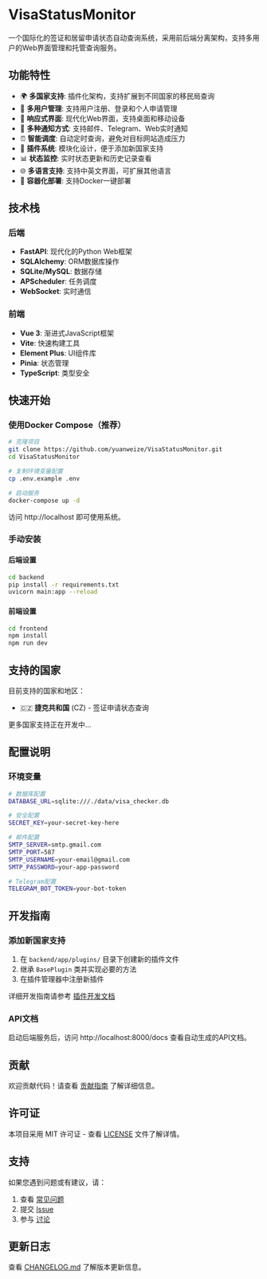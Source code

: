 # VisaStatusMonitor

一个国际化的签证和居留申请状态自动查询系统，采用前后端分离架构，支持多用户的Web界面管理和托管查询服务。

## 功能特性

- 🌍 **多国家支持**: 插件化架构，支持扩展到不同国家的移民局查询
- 👥 **多用户管理**: 支持用户注册、登录和个人申请管理
- 📱 **响应式界面**: 现代化Web界面，支持桌面和移动设备
- 🔔 **多种通知方式**: 支持邮件、Telegram、Web实时通知
- ⏰ **智能调度**: 自动定时查询，避免对目标网站造成压力
- 🔌 **插件系统**: 模块化设计，便于添加新国家支持
- 📊 **状态监控**: 实时状态更新和历史记录查看
- 🌐 **多语言支持**: 支持中英文界面，可扩展其他语言
- 🐳 **容器化部署**: 支持Docker一键部署

## 技术栈

### 后端
- **FastAPI**: 现代化的Python Web框架
- **SQLAlchemy**: ORM数据库操作
- **SQLite/MySQL**: 数据存储
- **APScheduler**: 任务调度
- **WebSocket**: 实时通信

### 前端
- **Vue 3**: 渐进式JavaScript框架
- **Vite**: 快速构建工具
- **Element Plus**: UI组件库
- **Pinia**: 状态管理
- **TypeScript**: 类型安全

## 快速开始

### 使用Docker Compose（推荐）

```bash
# 克隆项目
git clone https://github.com/yuanweize/VisaStatusMonitor.git
cd VisaStatusMonitor

# 复制环境变量配置
cp .env.example .env

# 启动服务
docker-compose up -d
```

访问 http://localhost 即可使用系统。

### 手动安装

#### 后端设置

```bash
cd backend
pip install -r requirements.txt
uvicorn main:app --reload
```

#### 前端设置

```bash
cd frontend
npm install
npm run dev
```

## 支持的国家

目前支持的国家和地区：

- 🇨🇿 **捷克共和国** (CZ) - 签证申请状态查询

更多国家支持正在开发中...

## 配置说明

### 环境变量

```bash
# 数据库配置
DATABASE_URL=sqlite:///./data/visa_checker.db

# 安全配置
SECRET_KEY=your-secret-key-here

# 邮件配置
SMTP_SERVER=smtp.gmail.com
SMTP_PORT=587
SMTP_USERNAME=your-email@gmail.com
SMTP_PASSWORD=your-app-password

# Telegram配置
TELEGRAM_BOT_TOKEN=your-bot-token
```

## 开发指南

### 添加新国家支持

1. 在 `backend/app/plugins/` 目录下创建新的插件文件
2. 继承 `BasePlugin` 类并实现必要的方法
3. 在插件管理器中注册新插件

详细开发指南请参考 [插件开发文档](docs/plugin_development.md)

### API文档

启动后端服务后，访问 http://localhost:8000/docs 查看自动生成的API文档。

## 贡献

欢迎贡献代码！请查看 [贡献指南](CONTRIBUTING.md) 了解详细信息。

## 许可证

本项目采用 MIT 许可证 - 查看 [LICENSE](LICENSE) 文件了解详情。

## 支持

如果您遇到问题或有建议，请：

1. 查看 [常见问题](docs/faq.md)
2. 提交 [Issue](https://github.com/yuanweize/VisaStatusMonitor/issues)
3. 参与 [讨论](https://github.com/yuanweize/VisaStatusMonitor/discussions)

## 更新日志

查看 [CHANGELOG.md](CHANGELOG.md) 了解版本更新信息。